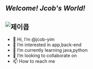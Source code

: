 ## *Welcome! Jcob's World!*
![제이콥](C:\Users\028\Desktop\Programming\캡처.JPG)
---
- 👋 Hi, I’m @jcob-yim
- 👀 I’m interested in app,back-end
- 🌱 I’m currently learning java,python
- 💞️ I’m looking to collaborate on 
- 📫 How to reach me 

<!---
jcob-yim/jcob-yim is a ✨ special ✨ repository because its `README.md` (this file) appears on your GitHub profile.
You can click the Preview link to take a look at your changes.
--->

